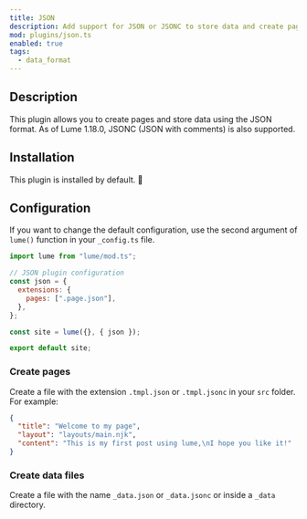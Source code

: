 ```yaml
---
title: JSON
description: Add support for JSON or JSONC to store data and create pages.
mod: plugins/json.ts
enabled: true
tags:
  - data_format
---
```


## Description

This plugin allows you to create pages and store data using the JSON format. As
of Lume 1.18.0, JSONC (JSON with comments) is also supported.

## Installation

This plugin is installed by default. 🎉

## Configuration

If you want to change the default configuration, use the second argument of
`lume()` function in your `_config.ts` file.

```js
import lume from "lume/mod.ts";

// JSON plugin configuration
const json = {
  extensions: {
    pages: [".page.json"],
  },
};

const site = lume({}, { json });

export default site;
```

### Create pages

Create a file with the extension `.tmpl.json` or `.tmpl.jsonc` in your `src`
folder. For example:

```json
{
  "title": "Welcome to my page",
  "layout": "layouts/main.njk",
  "content": "This is my first post using lume,\nI hope you like it!"
}
```

### Create data files

Create a file with the name `_data.json` or `_data.jsonc` or inside a `_data`
directory.
